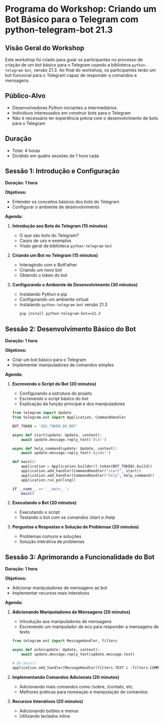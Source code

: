 # Programa do Workshop: Criando um Bot Básico para o Telegram com python-telegram-bot 21.3

## Visão Geral do Workshop
Este workshop foi criado para guiar os participantes no processo de criação de um bot básico para o Telegram usando a biblioteca `python-telegram-bot`, versão 21.3. Ao final do workshop, os participantes terão um bot funcional para o Telegram capaz de responder a comandos e mensagens.

## Público-Alvo
- Desenvolvedores Python iniciantes a intermediários
- Indivíduos interessados em construir bots para o Telegram
- Não é necessário ter experiência prévia com o desenvolvimento de bots para o Telegram

## Duração
- Total: 4 horas
- Dividido em quatro sessões de 1 hora cada

## Sessão 1: Introdução e Configuração

**Duração: 1 hora**

**Objetivos:**
- Entender os conceitos básicos dos bots do Telegram
- Configurar o ambiente de desenvolvimento

**Agenda:**
1. **Introdução aos Bots do Telegram (15 minutos)**
   - O que são bots do Telegram?
   - Casos de uso e exemplos
   - Visão geral da biblioteca `python-telegram-bot`

2. **Criando um Bot no Telegram (15 minutos)**
   - Interagindo com o BotFather
   - Criando um novo bot
   - Obtendo o token do bot

3. **Configurando o Ambiente de Desenvolvimento (30 minutos)**
   - Instalando Python e pip
   - Configurando um ambiente virtual
   - Instalando `python-telegram-bot` versão 21.3
     ```bash
     pip install python-telegram-bot==21.3
     ```

## Sessão 2: Desenvolvimento Básico do Bot

**Duração: 1 hora**

**Objetivos:**
- Criar um bot básico para o Telegram
- Implementar manipuladores de comandos simples

**Agenda:**
1. **Escrevendo o Script do Bot (20 minutos)**
   - Configurando a estrutura do projeto
   - Escrevendo o script básico do bot
   - Explicação da função principal e dos manipuladores

   ```python
   from telegram import Update
   from telegram.ext import Application, CommandHandler

   BOT_TOKEN = 'SEU_TOKEN_DO_BOT'

   async def start(update: Update, context):
       await update.message.reply_text('Olá!')

   async def help_command(update: Update, context):
       await update.message.reply_text('Ajuda!')

   def main():
       application = Application.builder().token(BOT_TOKEN).build()
       application.add_handler(CommandHandler("start", start))
       application.add_handler(CommandHandler("help", help_command))
       application.run_polling()

   if __name__ == '__main__':
       main()
    ```

2. **Executando o Bot (20 minutos)**
    - Executando o script
    - Testando o bot com os comandos /start e /help

3. **Perguntas e Respostas e Solução de Problemas (20 minutos)**
    - Problemas comuns e soluções
    - Solução interativa de problemas

## Sessão 3: Aprimorando a Funcionalidade do Bot

**Duração: 1 hora**

**Objetivos:**
- Adicionar manipuladores de mensagens ao bot
- Implementar recursos mais interativos

**Agenda:**
1. **Adicionando Manipuladores de Mensagens (20 minutos)**
   - Introdução aos manipuladores de mensagens
   - Escrevendo um manipulador de eco para responder a mensagens de texto

   ```python
   from telegram.ext import MessageHandler, filters

   async def echo(update: Update, context):
       await update.message.reply_text(update.message.text)

   # Em main()
   application.add_handler(MessageHandler(filters.TEXT & ~filters.COMMAND, echo))
    ```

2. **Implementando Comandos Adicionais (20 minutos)**
    - Adicionando mais comandos como /sobre, /contato, etc.
    - Melhores práticas para nomeação e manipulação de comandos

3. **Recursos Interativos (20 minutos)**
    - Adicionando botões e menus
    - Utilizando teclados inline